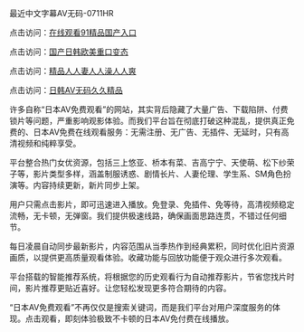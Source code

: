 最近中文字幕AV无码-0711HR

点击访问：<a href="https://heiliao2dmwwy.pages.dev">在线观看91精品国产入口</a>

点击访问：<a href="https://heiliao2dmwwy.pages.dev">国产日韩欧美重口变态</a>

点击访问：<a href="https://heiliaozj3tjd.pages.dev">精品人人妻人人澡人人爽</a>

点击访问：<a href="https://heiliaoxqkkct.pages.dev">日韩AV无码久久精品</a>


许多自称“日本AV免费观看”的网站，其实背后隐藏了大量广告、下载陷阱、付费锁片等问题，严重影响观影体验。而我们平台旨在彻底打破这种混乱，提供真正免费的、日本AV免费在线观看服务：无需注册、无广告、无插件、无延时，只有高清视频和纯粹享受。

平台整合热门女优资源，包括三上悠亚、桥本有菜、吉高宁宁、天使萌、松下纱荣子等，影片类型多样，涵盖制服诱惑、剧情长片、人妻伦理、学生系、SM角色扮演等。内容持续更新，新片同步上架。

用户只需点击影片，即可迅速进入播放。免登录、免插件、免等待，高清视频稳定流畅，无卡顿，无弹窗。我们提供极速线路，确保画面思路连贯，不错过任何细节。

每日凌晨自动同步最新影片，内容范围从当季热作到经典累积，同时优化旧片资源画质，以提供更高质量观看体验。收藏功能与回放功能便于观众进行多次观看。

平台搭载的智能推荐系统，将根据您的历史观看行为自动推荐影片，节省您找片时间，影片推荐更贴近喜好。让您轻松发现更多符合期待的内容。

“日本AV免费观看”不再仅仅是搜索关键词，而是我们平台对用户深度服务的体现。点击观看，即刻体验极致不卡顿的日本AV免付费在线播放。

<span style="display:none;">[Canonical link](https://github.com/hbd20250711/riben520)</span>
